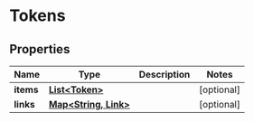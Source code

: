 

# Tokens


## Properties

| Name | Type | Description | Notes |
|------------ | ------------- | ------------- | -------------|
|**items** | [**List&lt;Token&gt;**](Token.md) |  |  [optional] |
|**links** | [**Map&lt;String, Link&gt;**](Link.md) |  |  [optional] |



